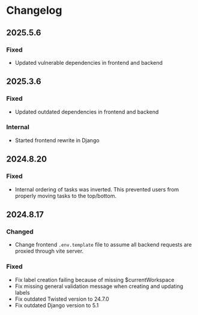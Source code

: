 <!--
SPDX-FileCopyrightText: 2024-2025 JWP Consulting GK

SPDX-License-Identifier: AGPL-3.0-or-later
-->

# Changelog

## 2025.5.6

### Fixed

- Updated vulnerable dependencies in frontend and backend

## 2025.3.6

### Fixed

- Updated outdated dependencies in frontend and backend

### Internal

- Started frontend rewrite in Django

## 2024.8.20

### Fixed

- Internal ordering of tasks was inverted. This prevented users from properly
moving tasks to the top/bottom.

## 2024.8.17

### Changed

- Change frontend `.env.template` file to assume all backend requests are
  proxied through vite server.

### Fixed

- Fix label creation failing because of missing $currentWorkspace
- Fix missing general validation message when creating and updating labels
- Fix outdated Twisted version to 24.7.0
- Fix outdated Django version to 5.1

